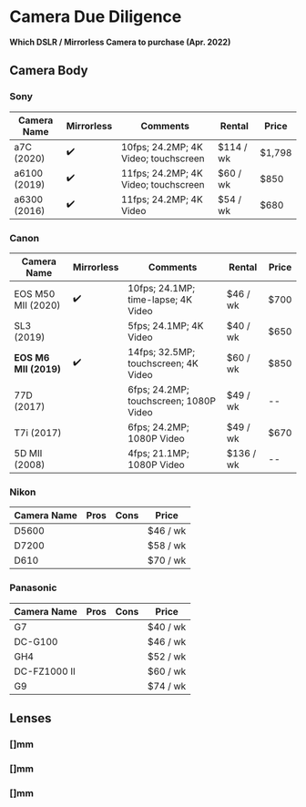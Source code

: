 # Camera Due Diligence

**Which DSLR / Mirrorless Camera to purchase (Apr. 2022)**

## Camera Body

### Sony

| Camera Name | Mirrorless | Comments | Rental | Price |
|--|--|--|--|--|
| a7C (2020)   | :heavy_check_mark:| 10fps; 24.2MP; 4K Video; touchscreen   | $114 / wk | $1,798|
| a6100 (2019) | :heavy_check_mark:| 11fps; 24.2MP; 4K Video; touchscreen   | $60 / wk  | $850  |
| a6300 (2016) | :heavy_check_mark:| 11fps; 24.2MP; 4K Video                | $54 / wk  | $680  |


### Canon

| Camera Name | Mirrorless | Comments | Rental | Price |
|--|--|--|--|--|
| EOS M50 MII (2020)  | :heavy_check_mark:| 10fps; 24.1MP; time-lapse; 4K Video     | $46 / wk    | $700 |
| SL3 (2019)          |                   | 5fps; 24.1MP; 4K Video                  | $40 / wk    | $650 |
|**EOS M6 MII (2019)**| :heavy_check_mark:| 14fps; 32.5MP; touchscreen; 4K Video    | $60 / wk    | $850 |
| 77D (2017)          |                   | 6fps; 24.2MP; touchscreen; 1080P Video  | $49 / wk    |--|
| T7i (2017)          |                   | 6fps; 24.2MP; 1080P Video               | $49 / wk    | $670 |
| 5D MII (2008)       |                   | 4fps; 21.1MP; 1080P Video | $136 / wk   |--|

### Nikon

| Camera Name | Pros | Cons | Price |
|--|--|--|--|
| D5600     |   |   | $46 / wk  |
| D7200     |   |   | $58 / wk  |
| D610      |   |   | $70 / wk  |

### Panasonic

| Camera Name | Pros | Cons | Price |
|--|--|--|--|
| G7            |   |   | $40 / wk  |
| DC-G100       |   |   | $46 / wk  |
| GH4           |   |   | $52 / wk  |
| DC-FZ1000 II  |   |   | $60 / wk  |
| G9            |   |   | $74 / wk  |

## Lenses

### []mm

### []mm

### []mm
